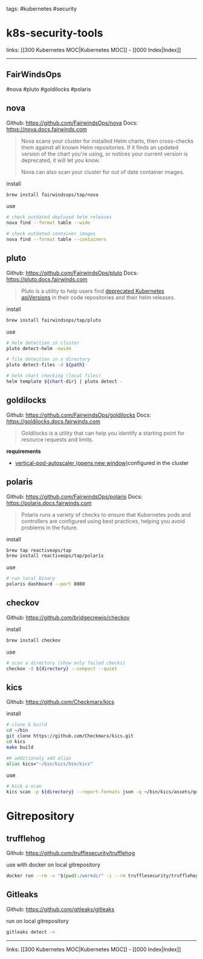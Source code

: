 tags: #kubernetes #security

# k8s-security-tools

links: [[300 Kubernetes MOC|Kubernetes MOC]] - [[000 Index|Index]]

---

## FairWindsOps
#nova #pluto #goldilocks #polaris

## nova
Github: https://github.com/FairwindsOps/nova
Docs: https://nova.docs.fairwinds.com

> Nova scans your cluster for installed Helm charts, then cross-checks them against all known Helm repositories. If it finds an updated version of the chart you're using, or notices your current version is deprecated, it will let you know.
> 
> Nova can also scan your cluster for out of date container images.

install
```bash
brew install fairwindsops/tap/nova
```

use
```bash
# check outdated deployed helm releases
nova find --format table --wide

# check outdated container images
nova find --format table --containers
```

## pluto
Github: https://github.com/FairwindsOps/pluto
Docs: https://pluto.docs.fairwinds.com

> Pluto is a utility to help users find [deprecated Kubernetes apiVersions](https://k8s.io/docs/reference/using-api/deprecation-guide/) in their code repositories and their helm releases.

install
```bash
brew install fairwindsops/tap/pluto
```

use
```bash
# helm detection in cluster
pluto detect-helm -owide

# file detection in a directory
pluto detect-files -d ${path}

# helm chart checking (local files)
helm template ${chart-dir} | pluto detect -
```

## goldilocks
Github: https://github.com/FairwindsOps/goldilocks
Docs: https://goldilocks.docs.fairwinds.com

> Goldilocks is a utility that can help you identify a starting point for resource requests and limits.

**requirements**
- [vertical-pod-autoscaler (opens new window)](https://github.com/kubernetes/autoscaler/tree/master/vertical-pod-autoscaler)configured in the cluster

## polaris
Github: https://github.com/FairwindsOps/polaris
Docs: https://polaris.docs.fairwinds.com

> Polaris runs a variety of checks to ensure that Kubernetes pods and controllers are configured using best practices, helping you avoid problems in the future.

install
```bash
brew tap reactiveops/tap
brew install reactiveops/tap/polaris
```

use
```bash
# run local binary
polaris dashboard --port 8080
```

## checkov
Github: https://github.com/bridgecrewio/checkov

install
```bash
brew install checkov
```

use
```bash
# scan a directory (show only failed checks)
checkov -d ${directory} --compact --quiet
```


## kics
Github: https://github.com/Checkmarx/kics

install
```bash
# clone & build
cd ~/bin
git clone https://github.com/Checkmarx/kics.git
cd kics
make build

## additionaly add alias
alias kics="~/bin/kics/bin/kics"
```

use
```bash
# kick a scan
kics scan -p ${directory} --report-formats json -q ~/bin/kics/assets/queries
```

# Gitrepository

## trufflehog
Github: https://github.com/trufflesecurity/trufflehog

use with docker on local gitrepository
```bash
docker run --rm -v "$(pwd):/workdir" -i --rm trufflesecurity/trufflehog:latest git file:///workdir --since-commit HEAD --only-verified --fail
```

## Gitleaks
Github: https://github.com/gitleaks/gitleaks

run on local gitrepository
```bash
gitleaks detect -v
```

---
links: [[300 Kubernetes MOC|Kubernetes MOC]] - [[000 Index|Index]]